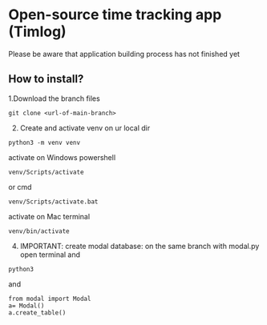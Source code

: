 # Open-source time tracking app (Timlog)

Please be aware that application building process has not finished yet

## How to install?

1.Download the branch files
```
git clone <url-of-main-branch>
```
2. Create and activate venv on ur local dir

```
python3 -m venv venv

```
activate on Windows powershell

```
venv/Scripts/activate

```
or cmd 
```
venv/Scripts/activate.bat
```
activate on Mac terminal

```
venv/bin/activate

```
4. IMPORTANT: create modal database:
on the same branch with modal.py open terminal and
```
python3
```
and

```
from modal import Modal
a= Modal()
a.create_table()
```



